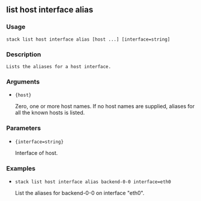 ## list host interface alias

### Usage

`stack list host interface alias [host ...] [interface=string]`

### Description


	Lists the aliases for a host interface.

	

### Arguments

* `{host}`

   Zero, one or more host names. If no host names are supplied, aliases
	for all the known hosts is listed.


### Parameters
* `{interface=string}`

   Interface of host.

### Examples

* `stack list host interface alias backend-0-0 interface=eth0`

   List the aliases for backend-0-0 on interface "eth0".



